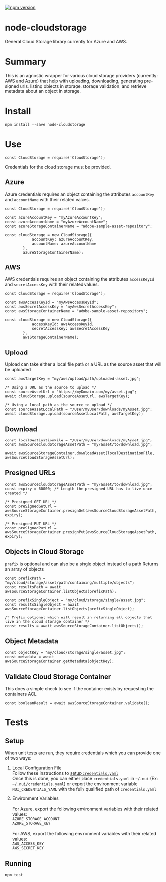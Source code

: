 <!--- when a new release happens, the VERSION and URL in the badge have to be manually updated because it's a private registry --->
[![npm version](https://img.shields.io/badge/%40nui%2Fnode--cloudstorage-4.0.0-blue.svg)](https://artifactory.corp.adobe.com/artifactory/npm-nui-release/@nui/node-cloudstorage/-/@nui/node-cloudstorage-4.0.0.tgz)

# node-cloudstorage
General Cloud Storage library currently for Azure and AWS.

# Summary
This is an agnostic wrapper for various cloud storage providers (currently: AWS and Azure) that help with uploading, downloading, generating pre-signed urls, listing objects in storage, storage validation, and retrieve metadata about an object in storage.

# Install
```
npm install --save node-cloudstorage
```

# Use
```
const CloudStorage = require('CloudStorage');
```

Credentials for the cloud storage must be provided.

## Azure
Azure credentials requires an object containing the attributes `accountKey` and `accountName` with their related values.
```
const CloudStorage = require('CloudStorage');

const azureAccountKey = "myAzureAccountKey";
const azureAccountName = "myAzureAccountName";
const azureStorageContainerName = "adobe-sample-asset-repository";

const cloudStorage = new CloudStorage({
            accountKey: azureAccountKey,
            accountName: azureAccountName
        },
        azureStorageContainerName);
```

## AWS
AWS credentials requires an object containing the attributes `accessKeyId` and `secretAccessKey` with their related values.
```
const CloudStorage = require('CloudStorage');

const awsAccessKeyId = "myAwsAccessKeyId";
const awsSecretAccessKey = "myAwsSecretAccessKey";
const awsStorageContainerName = "adobe-sample-asset-repository";

const cloudStorage = new CloudStorage({
            accessKeyId: awsAccessKeyId,
            secretAccessKey: awsSecretAccessKey
        },
        awsStorageContainerName);
```

## Upload
Upload can take either a local file path or a URL as the source asset that will be uploaded
```
const awsTargetKey = "my/aws/upload/path/uploaded-asset.jpg";

/* Using a URL as the source to upload */
const sourceAssetUrl = "https://myDomain.com/my/asset.jpg";
await cloudStorage.upload(sourceAssetUrl, awsTargetKey);

/* Using a local path as the source to upload */
const sourceAssetLocalPath = "/User/myUser/downloads/myAsset.jpg";
await cloudStorage.upload(sourceAssetLocalPath, awsTargetKey);
```

## Download
```
const localDestinationFile = "/User/myUser/downloads/myAsset.jpg";
const awsSourceCloudStorageAssetPath = "my/asset/to/download.jpg";

await awsSourceStorageContainer.downloadAsset(localDestinationFile, awsSourceCloudStorageAssetUrl);
```

## Presigned URLs
```
const awsSourceCloudStorageAssetPath = "my/asset/to/download.jpg";
const expiry = 60000; /* Length the presigned URL has to live once created */

/* Presigned GET URL */
const preSignedGetUrl = awsSourceStorageContainer.presignGet(awsSourceCloudStorageAssetPath, expiry);

/* Presigned PUT URL */
const preSignedPutUrl = awsSourceStorageContainer.presignPut(awsSourceCloudStorageAssetPath, expiry);
```

## Objects in Cloud Storage
`prefix` is optional and can also be a single object instead of a path
Returns an array of objects
```
const prefixPath = "my/cloud/storage/asset/path/containing/multiple/objects";
const resultsPath = await awsSourceStorageContainer.listObjects(prefixPath);

const prefixSingleObject = "my/cloud/storage/single/asset.jpg";
const resultsSingleObject = await awsSourceStorageContainer.listObjects(prefixSingleObject);

/* Prefix optional which will result in returning all objects that live in the cloud storage container */
const results = await awsSourceStorageContainer.listObjects();
```

## Object Metadata
```
const objectKey = "my/cloud/storage/single/asset.jpg";
const metadata = await awsSourceStorageContainer.getMetadata(objectKey);
```

## Validate Cloud Storage Container
This does a simple check to see if the container exists by requesting the containers ACL
```
const booleanResult = await awsSourceStorageContainer.validate();
```

# Tests

## Setup
When unit tests are run, they require credentials which you can provide one of two ways:

1. Local Configuration File
\
Follow these instructions to [setup `credentials.yaml`](https://git.corp.adobe.com/nui/hanaana/tree/master/toughday#configuring-required-credentials)
\
Once this is done, you can either place `credentials.yaml` in `~/.nui` (Ex: `~/.nui/credentials.yaml`) or export the environment variable `NUI_CREDENTIALS_YAML` with the fully qualified path of `credentials.yaml`

1. Environment Variables
\
\
For Azure, export the following environment variables with their related values:
\
`AZURE_STORAGE_ACCOUNT`
\
`AZURE_STORAGE_KEY`
\
\
For AWS, export the following environment variables with their related values:
\
`AWS_ACCESS_KEY`
\
`AWS_SECRET_KEY`

## Running
```
npm test
```
